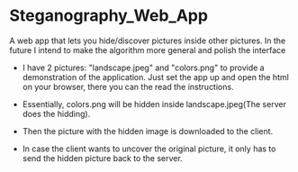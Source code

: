 # Steganography_Web_App
A web app that lets you hide/discover pictures inside other pictures. In the future I intend to make the algorithm more general and polish the interface


- I have 2 pictures: "landscape.jpeg" and "colors.png" to provide a demonstration of the application. Just set the app up and open
the html on your browser, there you can the read the instructions.

- Essentially, colors.png will be hidden inside landscape.jpeg(The server does the hidding).
- Then the picture with the hidden image is downloaded to the client.
- In case the client wants to uncover the original picture, it only has to send the hidden picture back to the server.
